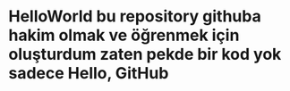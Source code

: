 # HelloWorld bu repository githuba hakim olmak ve öğrenmek için oluşturdum zaten pekde bir kod yok sadece Hello, GitHub
